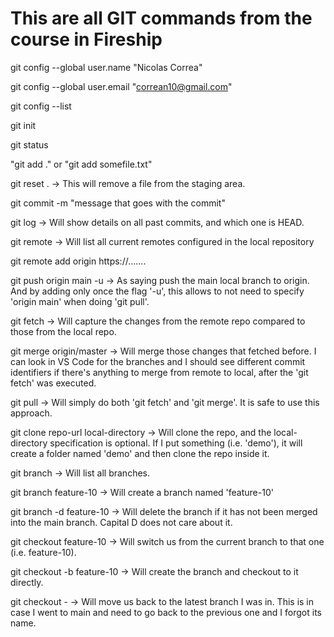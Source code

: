 # This are all GIT commands from the course in Fireship

git config --global user.name "Nicolas Correa"

git config --global user.email "correan10@gmail.com"

git config --list

git init

git status

"git add ." or "git add somefile.txt"

git reset . -> This will remove a file from the staging area.

git commit -m "message that goes with the commit"

git log -> Will show details on all past commits, and which one is HEAD.

git remote -> Will list all current remotes configured in the local repository

git remote add origin https://.......

git push origin main -u -> As saying push the main local branch to origin. And by adding only once the flag '-u', this allows to not need to specify 'origin main' when doing 'git pull'.

git fetch -> Will capture the changes from the remote repo compared to those from the local repo.

git merge origin/master -> Will merge those changes that fetched before. I can look in VS Code for the branches and I should see different commit identifiers if there's anything to merge from remote to local, after the 'git fetch' was executed.

git pull -> Will simply do both 'git fetch' and 'git merge'. It is safe to use this approach.

git clone repo-url local-directory -> Will clone the repo, and the local-directory specification is optional. If I put something (i.e. 'demo'), it will create a folder named 'demo' and then clone the repo inside it.

git branch -> Will list all branches.

git branch feature-10 -> Will create a branch named 'feature-10'

git branch -d feature-10 -> Will delete the branch if it has not been merged into the main branch. Capital D does not care about it.

git checkout feature-10 -> Will switch us from the current branch to that one (i.e. feature-10).

git checkout -b feature-10 -> Will create the branch and checkout to it directly.

git checkout - -> Will move us back to the latest branch I was in. This is in case I went to main and need to go back to the previous one and I forgot its name.
